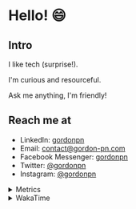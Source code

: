 # Hello! 😄

## Intro

I like tech (surprise!).

I'm curious and resourceful.

Ask me anything, I'm friendly!

## Reach me at

- LinkedIn: [gordonpn](https://www.linkedin.com/in/gordonpn/)
- Email: [contact@gordon-pn.com](mailto:contact@gordon-pn.com)
- Facebook Messenger: [gordonpn](https://www.messenger.com/t/Gordonpn)
- Twitter: [@gordonpn](https://twitter.com/Gordonpn)
- Instagram: [@gordonpn](https://www.instagram.com/gordonpn/)

<details>
  <summary>Metrics</summary>

  <img align="center" src="https://github.com/gordonpn/gordonpn/blob/master/github-metrics.svg" alt="GitHub Metrics">

</details>

<details>
  <summary>WakaTime</summary>

  <!--START_SECTION:waka-->
📊 **This Week I Spent My Time On** 

```text
💬 Programming Languages: 
Java                     3 hrs 40 mins       ████████████░░░░░░░░░░░░░   49.20 % 
Bash                     1 hr 22 mins        █████░░░░░░░░░░░░░░░░░░░░   18.46 % 
TypeScript               59 mins             ███░░░░░░░░░░░░░░░░░░░░░░   13.30 % 
JSON                     39 mins             ██░░░░░░░░░░░░░░░░░░░░░░░   08.73 % 
Text                     19 mins             █░░░░░░░░░░░░░░░░░░░░░░░░   04.30 % 

🔥 Editors: 
Intellijidea             5 hrs 46 mins       ███████████████████░░░░░░   77.24 % 
VS Code                  1 hr 42 mins        ██████░░░░░░░░░░░░░░░░░░░   22.76 % 
```


 Last Updated on 17/05/2024 10:19:24 UTC
<!--END_SECTION:waka-->
</details>
